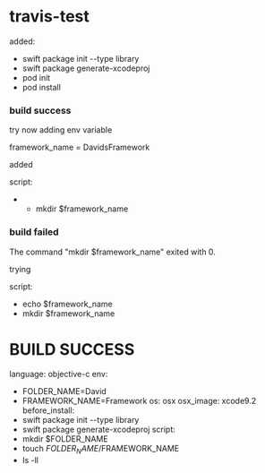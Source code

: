 # travis-test

added:

* swift package init --type library
* swift package generate-xcodeproj
* pod init
* pod install

### build success

try now adding env variable

framework_name = DavidsFramework

added

script:
  - - mkdir $framework_name
 
### build failed 
The command "mkdir $framework_name" exited with 0.

trying

script:
  - echo $framework_name
  - mkdir $framework_name
  
# BUILD SUCCESS

language: objective-c
env:
  - FOLDER_NAME=David
  - FRAMEWORK_NAME=Framework
os: osx
osx_image: xcode9.2
before_install:
  - swift package init --type library
  - swift package generate-xcodeproj
script: 
  - mkdir $FOLDER_NAME
  - touch $FOLDER_NAME/$FRAMEWORK_NAME
  - ls -ll


